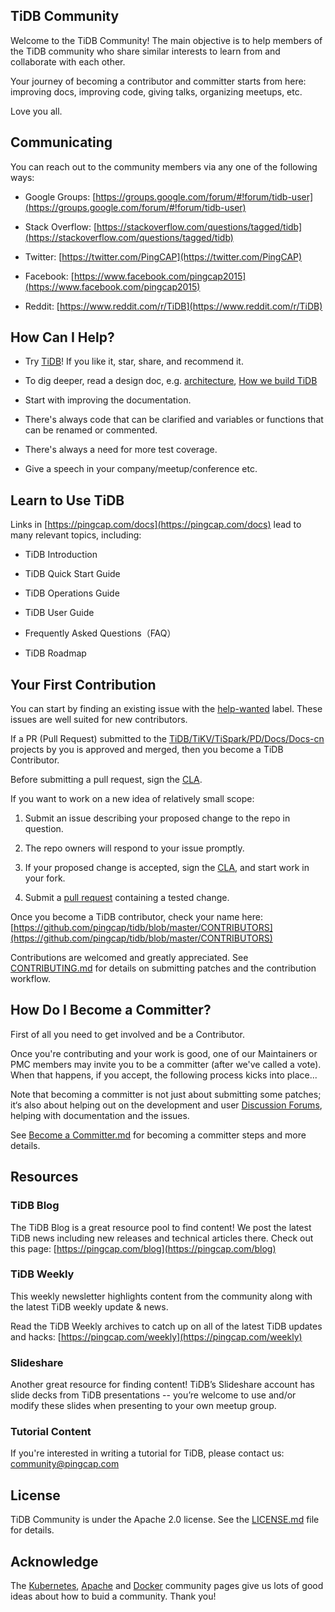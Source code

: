 ## TiDB Community

Welcome to the TiDB Community! The main objective is to help members of the TiDB community who share similar interests to learn from and collaborate with each other.

Your journey of becoming a contributor and committer starts from here: improving docs, improving code, giving talks, organizing meetups, etc.

Love you all.

## Communicating

You can reach out to the community members via any one of the following ways: 

+ Google Groups: [https://groups.google.com/forum/#!forum/tidb-user](https://groups.google.com/forum/#!forum/tidb-user)

+ Stack Overflow: [https://stackoverflow.com/questions/tagged/tidb](https://stackoverflow.com/questions/tagged/tidb)

+ Twitter: [https://twitter.com/PingCAP](https://twitter.com/PingCAP)

+ Facebook: [https://www.facebook.com/pingcap2015](https://www.facebook.com/pingcap2015)


+ Reddit: [https://www.reddit.com/r/TiDB](https://www.reddit.com/r/TiDB)

## How Can I Help?

+ Try [TiDB](https://github.com/pingcap/tidb)! If you like it, star, share, and recommend it. 

+ To dig deeper, read a design doc, e.g. [architecture](https://www.pingcap.com/blog/2017-05-23-perconalive17/), [How we build TiDB](https://www.pingcap.com/blog/2016-10-17-how-we-build-tidb/)

+ Start with improving the documentation.

+ There's always code that can be clarified and variables or functions that can be renamed or commented.

+ There's always a need for more test coverage.

+ Give a speech in your company/meetup/conference etc.

## Learn to Use TiDB

Links in [https://pingcap.com/docs](https://pingcap.com/docs) lead to many relevant topics, including:

+ TiDB Introduction

+ TiDB Quick Start Guide

+ TiDB Operations Guide

+ TiDB User Guide

+ Frequently Asked Questions（FAQ）

+ TiDB Roadmap

## Your First Contribution

You can start by finding an existing issue with the [help-wanted](https://github.com/pingcap/tidb/issues?q=is%3Aissue+is%3Aopen+label%3A%22help+wanted%22) label. These issues are well suited for new contributors. 

If a PR (Pull Request) submitted to the [TiDB/TiKV/TiSpark/PD/Docs/Docs-cn](https://github.com/pingcap) projects by you is approved and merged, then you become a TiDB Contributor. 

Before submitting a pull request, sign the [CLA](https://cla-assistant.io/pingcap/tidb?pullRequest=5567).

If you want to work on a new idea of relatively small scope:

1. Submit an issue describing your proposed change to the repo in question.

2. The repo owners will respond to your issue promptly.

3. If your proposed change is accepted, sign the [CLA](https://cla-assistant.io/pingcap/tidb?pullRequest=5567), and start work in your fork.

4. Submit a [pull request](https://github.com/pingcap/tidb/pull/3113) containing a tested change. 


Once you become a TiDB contributor, check your name here: [https://github.com/pingcap/tidb/blob/master/CONTRIBUTORS](https://github.com/pingcap/tidb/blob/master/CONTRIBUTORS)

Contributions are welcomed and greatly appreciated. See [CONTRIBUTING.md](https://github.com/pingcap/community/blob/master/CONTRIBUTING.md) for details on submitting patches and the contribution workflow.

## How Do I Become a Committer?

First of all you need to get involved and be a Contributor.

Once you're contributing and your work is good, one of our Maintainers or PMC members may invite you to be a committer (after we've called a vote). When that happens, if you accept, the following process kicks into place...

Note that becoming a committer is not just about submitting some patches; it‘s also about helping out on the development and user [Discussion Forums](https://groups.google.com/forum/#!forum/tidb-user), helping with documentation and the issues.

See [Become a Committer.md](https://github.com/pingcap/community/blob/master/become-a-committer.md) for becoming a committer steps and more details.

## Resources

### TiDB Blog

The TiDB Blog is a great resource pool to find content! We post the latest TiDB news including new releases and technical articles there. Check out this page: [https://pingcap.com/blog](https://pingcap.com/blog)

### TiDB Weekly

This weekly newsletter highlights content from the community along with the latest TiDB weekly update & news.

Read the TiDB Weekly archives to catch up on all of the latest TiDB updates and hacks: [https://pingcap.com/weekly](https://pingcap.com/weekly)

### Slideshare

Another great resource for finding content! TiDB’s Slideshare account has slide decks from TiDB presentations -- you’re welcome to use and/or modify these slides when presenting to your own meetup group.

### Tutorial Content

If you're interested in writing a tutorial for TiDB, please contact us: [community@pingcap.com](mailto:community@pingcap.com)

## License
TiDB Community is under the Apache 2.0 license. See the [LICENSE.md](https://github.com/pingcap/community/blob/master/LICENSE) file for details.

## Acknowledge

The [Kubernetes](https://github.com/kubernetes/community), [Apache](http://activemq.apache.org/becoming-a-committer.html) and [Docker](https://github.com/docker/community) community pages give us lots of good ideas about how to buid a community. Thank you!



